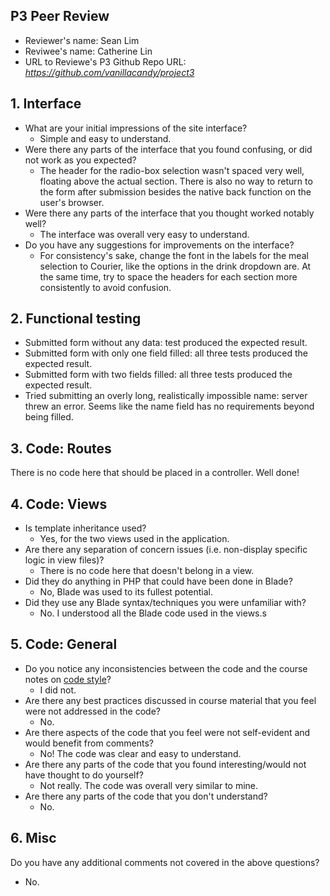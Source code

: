 ## P3 Peer Review

+ Reviewer's name: Sean Lim
+ Reviwee's name: Catherine Lin
+ URL to Reviewe's P3 Github Repo URL: *<https://github.com/vanillacandy/project3>*

## 1. Interface
+ What are your initial impressions of the site interface?
  + Simple and easy to understand.
+ Were there any parts of the interface that you found confusing, or did not work as you expected?
  + The header for the radio-box selection wasn't spaced very well, floating above the actual section. There is also no way to return to the form after submission besides the native back function on the user's browser.
+ Were there any parts of the interface that you thought worked notably well?
  + The interface was overall very easy to understand.
+ Do you have any suggestions for improvements on the interface?
  + For consistency's sake, change the font in the labels for the meal selection to Courier, like the options in the drink dropdown are. At the same time, try to space the headers for each section more consistently to avoid confusion.


## 2. Functional testing
+ Submitted form without any data: test produced the expected result.
+ Submitted form with only one field filled: all three tests produced the expected result.
+ Submitted form with two fields filled: all three tests produced the expected result.
+ Tried submitting an overly long, realistically impossible name: server threw an error. Seems like the name field has no requirements beyond being filled.


## 3. Code: Routes
There is no code here that should be placed in a controller. Well done!

## 4. Code: Views
+ Is template inheritance used?
  + Yes, for the two views used in the application.
+ Are there any separation of concern issues (i.e. non-display specific logic in view files)?
  + There is no code here that doesn't belong in a view.
+ Did they do anything in PHP that could have been done in Blade?
  + No, Blade was used to its fullest potential.
+ Did they use any Blade syntax/techniques you were unfamiliar with?
  + No. I understood all the Blade code used in the views.s

## 5. Code: General
+ Do you notice any inconsistencies between the code and the course notes on [code style](https://github.com/susanBuck/dwa15-fall2018/blob/master/misc/code-style.md)?
  + I did not.
+ Are there any best practices discussed in course material that you feel were not addressed in the code?
  + No.
+ Are there aspects of the code that you feel were not self-evident and would benefit from comments?
  + No! The code was clear and easy to understand.
+ Are there any parts of the code that you found interesting/would not have thought to do yourself?
  + Not really. The code was overall very similar to mine.
+ Are there any parts of the code that you don't understand?
  + No.

## 6. Misc
Do you have any additional comments not covered in the above questions?
  + No.
